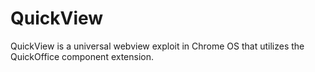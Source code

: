 # QuickView

QuickView is a universal webview exploit in Chrome OS that utilizes the QuickOffice component extension.